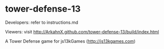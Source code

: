 tower-defense-13
================

Developers: refer to instructions.md

Viewers: visit http://ArkahnX.github.com/tower-defense-13/build/index.html

A Tower Defense game for js13kGames (http://js13kgames.com)
